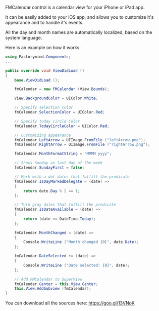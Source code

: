 FMCalendar control is a calendar view for your iPhone or iPad app.

It can be easily added to your iOS app, and allows you to customize it's appearance and to handle it's events.

All the day and month names are automatically localized, based on the system language.

Here is an example on how it works:

```csharp
using Factorymind.Components;
...

public override void ViewDidLoad ()
{
	base.ViewDidLoad ();

	fmCalendar = new FMCalendar (View.Bounds);

	View.BackgroundColor = UIColor.White;

	// Specify selection color
	fmCalendar.SelectionColor = UIColor.Red;

	// Specify today circle Color
	fmCalendar.TodayCircleColor = UIColor.Red;

	// Customizing appearance
	fmCalendar.LeftArrow = UIImage.FromFile ("leftArrow.png");
	fmCalendar.RightArrow = UIImage.FromFile ("rightArrow.png");

	fmCalendar.MonthFormatString = "MMMM yyyy";

	// Shows Sunday as last day of the week
	fmCalendar.SundayFirst = false;

	// Mark with a dot dates that fulfill the predicate
	fmCalendar.IsDayMarkedDelegate = (date) => 
	{
		return date.Day % 2 == 1;
	};

	// Turn gray dates that fulfill the predicate
	fmCalendar.IsDateAvailable = (date) =>
	{
		return (date >= DateTime.Today);
	};

	fmCalendar.MonthChanged = (date) => 
	{
		Console.WriteLine ("Month changed {0}", date.Date);
	};

	fmCalendar.DateSelected += (date) => 
	{
		Console.WriteLine ("Date selected: {0}", date);
	};

	// Add FMCalendar to SuperView
	fmCalendar.Center = this.View.Center;
	this.View.AddSubview (fmCalendar);
}
```

You can download all the sources here: https://goo.gl/13VNoK